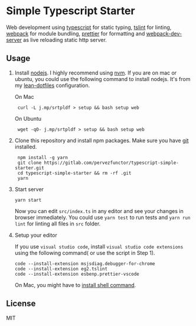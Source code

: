 # Simple Typescript Starter

Web development using [typescript](https://www.typescriptlang.org/) for static typing, [tslint](https://palantir.github.io/tslint) for linting, [webpack](https://webpack.js.org/) for module bundling, [prettier](https://github.com/prettier/prettier) for formatting and [webpack-dev-server](https://webpack.js.org/guides/development/#using-webpack-dev-server) as live reloading static http server.

## Usage

1.  Install [nodejs](https://nodejs.org/en/). I highly recommend using [nvm](https://github.com/creationix/nvm). If you are on mac or ubuntu, you could use the following command to install nodejs. It's from my [lean-dotfiles](https://gitlab.com/seartipy/lean-dotfiles) configuration.

    On Mac

         curl -L j.mp/srtpldf > setup && bash setup web

    On Ubuntu

         wget -qO- j.mp/srtpldf > setup && bash setup web

2)  Clone this repository and install npm packages. Make sure you have [git](https://git-scm.com/) installed.

         npm install -g yarn
         git clone https://gitlab.com/pervezfunctor/typescript-simple-starter.git
         cd typescript-simple-starter && rm -rf .git
         yarn

3)  Start server

        yarn start

    Now you can edit `src/index.ts` in any editor and see your changes in browser immediately. You could use `yarn test` to run tests and `yarn run lint` for linting all files in `src` folder.

4)  Setup your editor

    If you use `visual studio code`, install `visual studio code extensions` using the following command( or use the script in Step 1).

        code --install-extension msjsdiag.debugger-for-chrome
        code --install-extension eg2.tslint
        code --install-extension esbenp.prettier-vscode

    On Mac, you might have to [install shell command](https://code.visualstudio.com/docs/setup/mac).

## License

MIT
